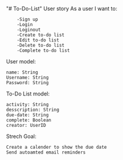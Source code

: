 "# To-Do-List" 
User story
    As a user I want to:
    
        -Sign up
        -Login
        -Loginout
        -Create to-do list
        -Edit to-do list
        -Delete to-do list
        -Complete to-do list
User model:

    name: String
    Username: String
    Password: String
    
To-Do List model:

    activity: String
    desscription: String
    due-date: String
    complete: Boolean
    creator: UserID
 Strech Goal:
 
    Create a calender to show the due date
    Send autoamted email reminders

